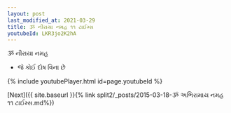 ```yaml
---
layout: post
last_modified_at: 2021-03-29
title: ૐ નીરાયા નમહ ૧૧ ટાઈમ્સ
youtubeId: LKR3jo2K2hA
---
```

 
 
 ૐ નીરાયા નમહ  
 
 -  જે કોઈ દોષ વિના છે 
 
  
 
  
 
 
 
 
 
 


{% include youtubePlayer.html id=page.youtubeId %}
 
[Next]({{ site.baseurl }}{% link  split2/_posts/2015-03-18-ૐ અભિરામાય નમહ ૧૧ ટાઈમ્સ.md%})
 
